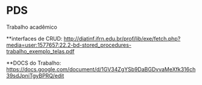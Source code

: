 ﻿# PDS
Trabalho acadêmico

**interfaces de CRUD: http://diatinf.ifrn.edu.br/prof/lib/exe/fetch.php?media=user:1577657:22.2-bd-stored_procedures-trabalho_exemplo_telas.pdf

**DOCS do Trabalho: https://docs.google.com/document/d/1GV34ZgYSb9DaBGDvvaMeXfk316ch39sdJpniTgyBPRQ/edit
